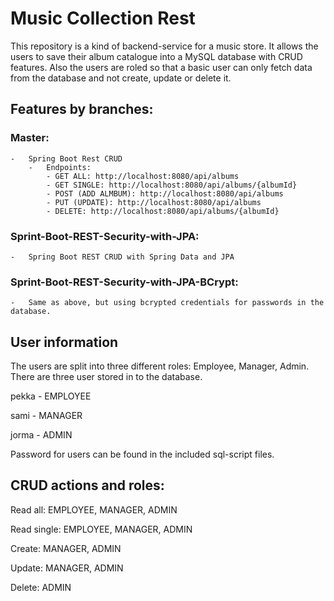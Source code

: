 # Music Collection Rest

This repository is a kind of backend-service for a music store.
It allows the users to save their album catalogue into a MySQL database with CRUD features.
Also the users are roled so that a basic user can only fetch data from the database and not create, update or delete it.

## Features by branches:
### Master:
    -   Spring Boot Rest CRUD
        -   Endpoints:
            - GET ALL: http://localhost:8080/api/albums
            - GET SINGLE: http://localhost:8080/api/albums/{albumId}
            - POST (ADD ALMBUM): http://localhost:8080/api/albums
            - PUT (UPDATE): http://localhost:8080/api/albums
            - DELETE: http://localhost:8080/api/albums/{albumId}
### Sprint-Boot-REST-Security-with-JPA:
    -   Spring Boot REST CRUD with Spring Data and JPA
### Sprint-Boot-REST-Security-with-JPA-BCrypt:
    -   Same as above, but using bcrypted credentials for passwords in the database.


## User information
The users are split into three different roles: Employee, Manager, Admin.
There are three user stored in to the database.

pekka - EMPLOYEE

sami -  MANAGER

jorma - ADMIN

Password for users can be found in the included sql-script files.


## CRUD actions and roles:
Read all: EMPLOYEE, MANAGER, ADMIN

Read single: EMPLOYEE, MANAGER, ADMIN

Create: MANAGER, ADMIN

Update: MANAGER, ADMIN

Delete: ADMIN
